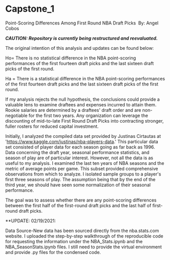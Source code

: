 # Capstone_1
Point-Scoring Differences Among First Round NBA Draft Picks
‌
By:‌ ‌Angel‌ ‌Cobos‌ ‌

***CAUTION: Repository is currently being restructured and reevaluated.***

The original intention of this analysis and updates can be found below:

Ho= There is no statistical difference in the NBA point-scoring performances of the first fourteen draft picks and the last sixteen draft picks of the first round.

Ha = There is a statistical difference in the NBA point-scoring performances of the first fourteen draft picks and the last sixteen draft picks of the first round.

If my analysis rejects the null hypothesis, the conclusions could provide a valuable lens to examine draftees and expenses incurred to attain them.
Rookie salaries are determined by a draftees' draft order and are non-negotiable for the first two years. Any organization can leverage the discounting of mid-to-late First Round Draft Picks into contracting stronger, fuller rosters for reduced capital investment.

Initially, I analyzed the compiled data set provided by Justinas Cirtautas at 'https://www.kaggle.com/justinas/nba-players-data.' This particular data set consisted of player data for each season going as far back as 1996. Data concerning the draft year, seasonal performance statistics, and season of play are of particular interest. However, not all the data is as useful to my analysis. I examined the last ten years of NBA seasons and the metric of average points per game. This subset provided comprehensive observations from which to analyze. I isolated sample groups to a player's first three seasons of play. The assumption being that by the end of the third year, we should have seen some normalization of their seasonal performance.

The goal was to assess whether there are any point-scoring differences between the first half of the first-round draft picks and the last half of first-round draft picks.

**UPDATE: 02/19/2021:

Data Source-New data has been sourced directly from the nba.stats.com website. I uploaded the step-by-step walkthrough of the reproducible code for requesting the information under the NBA_Stats.ipynb and the NBA_SeasonStats.ipynb files. I still need to provide the virtual environment and provide .py files for the condensed code.
‌
